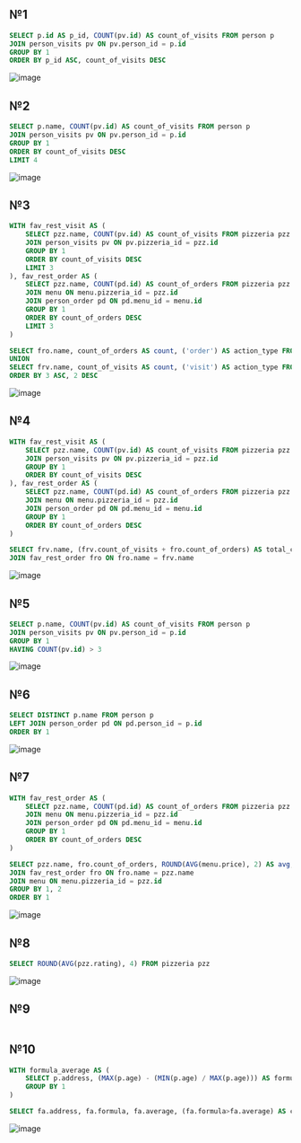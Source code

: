 ## №1
```sql
SELECT p.id AS p_id, COUNT(pv.id) AS count_of_visits FROM person p
JOIN person_visits pv ON pv.person_id = p.id
GROUP BY 1
ORDER BY p_id ASC, count_of_visits DESC
```
![image](https://github.com/IAmIngibitor/DB-practice-in-college/assets/109351663/5e166582-0c9d-4af5-b01b-501508383596)  
  
## №2
```sql
SELECT p.name, COUNT(pv.id) AS count_of_visits FROM person p
JOIN person_visits pv ON pv.person_id = p.id
GROUP BY 1
ORDER BY count_of_visits DESC
LIMIT 4
```
![image](https://github.com/IAmIngibitor/DB-practice-in-college/assets/109351663/4eee41ae-3cdd-4786-bfe8-808b0b013766)  
  
## №3
```sql
WITH fav_rest_visit AS (
	SELECT pzz.name, COUNT(pv.id) AS count_of_visits FROM pizzeria pzz
	JOIN person_visits pv ON pv.pizzeria_id = pzz.id
	GROUP BY 1
	ORDER BY count_of_visits DESC
	LIMIT 3
), fav_rest_order AS (
	SELECT pzz.name, COUNT(pd.id) AS count_of_orders FROM pizzeria pzz
	JOIN menu ON menu.pizzeria_id = pzz.id
	JOIN person_order pd ON pd.menu_id = menu.id
	GROUP BY 1
	ORDER BY count_of_orders DESC
	LIMIT 3
)

SELECT fro.name, count_of_orders AS count, ('order') AS action_type FROM fav_rest_order fro
UNION
SELECT frv.name, count_of_visits AS count, ('visit') AS action_type FROM fav_rest_visit frv
ORDER BY 3 ASC, 2 DESC
```
![image](https://github.com/IAmIngibitor/DB-practice-in-college/assets/109351663/e9a1297f-a4bd-45ca-8f7d-be683dcc5a71)  
  
## №4
```sql
WITH fav_rest_visit AS (
	SELECT pzz.name, COUNT(pv.id) AS count_of_visits FROM pizzeria pzz
	JOIN person_visits pv ON pv.pizzeria_id = pzz.id
	GROUP BY 1
	ORDER BY count_of_visits DESC
), fav_rest_order AS (
	SELECT pzz.name, COUNT(pd.id) AS count_of_orders FROM pizzeria pzz
	JOIN menu ON menu.pizzeria_id = pzz.id
	JOIN person_order pd ON pd.menu_id = menu.id
	GROUP BY 1
	ORDER BY count_of_orders DESC
)

SELECT frv.name, (frv.count_of_visits + fro.count_of_orders) AS total_count FROM fav_rest_visit frv
JOIN fav_rest_order fro ON fro.name = frv.name
```
![image](https://github.com/IAmIngibitor/DB-practice-in-college/assets/109351663/f4aeca12-79f0-422c-bf78-ec6df706d56b)  
  
## №5
```sql
SELECT p.name, COUNT(pv.id) AS count_of_visits FROM person p
JOIN person_visits pv ON pv.person_id = p.id
GROUP BY 1
HAVING COUNT(pv.id) > 3
```
![image](https://github.com/IAmIngibitor/DB-practice-in-college/assets/109351663/e9689644-ddf0-4ec6-9ecb-75ac52ab5c57)  
  
## №6
```sql
SELECT DISTINCT p.name FROM person p
LEFT JOIN person_order pd ON pd.person_id = p.id
ORDER BY 1
```
![image](https://github.com/IAmIngibitor/DB-practice-in-college/assets/109351663/3079e06a-5295-48d8-beeb-bc1e29c8dd0e)  
  
## №7
```sql
WITH fav_rest_order AS (
	SELECT pzz.name, COUNT(pd.id) AS count_of_orders FROM pizzeria pzz
	JOIN menu ON menu.pizzeria_id = pzz.id
	JOIN person_order pd ON pd.menu_id = menu.id
	GROUP BY 1
	ORDER BY count_of_orders DESC
)

SELECT pzz.name, fro.count_of_orders, ROUND(AVG(menu.price), 2) AS avg, MAX(menu.price), MIN(menu.price) FROM pizzeria pzz
JOIN fav_rest_order fro ON fro.name = pzz.name
JOIN menu ON menu.pizzeria_id = pzz.id
GROUP BY 1, 2
ORDER BY 1
```
![image](https://github.com/IAmIngibitor/DB-practice-in-college/assets/109351663/ee97efaf-382d-4f44-8dad-de7d60a7e530)  
  
## №8
```sql
SELECT ROUND(AVG(pzz.rating), 4) FROM pizzeria pzz
```
![image](https://github.com/IAmIngibitor/DB-practice-in-college/assets/109351663/9000bd94-b19c-4683-9300-078eddfb9b00)  
  
## №9
```sql

```

## №10
```sql
WITH formula_average AS (
	SELECT p.address, (MAX(p.age) - (MIN(p.age) / MAX(p.age))) AS formula, ROUND(AVG(p.age), 2) AS average FROM person p
	GROUP BY 1
)

SELECT fa.address, fa.formula, fa.average, (fa.formula>fa.average) AS comparison FROM formula_average fa
```
![image](https://github.com/IAmIngibitor/DB-practice-in-college/assets/109351663/67b180e8-89b2-4cbf-9b33-87fd5cf01832)  

